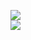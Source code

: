 [![](https://img.shields.io/badge/Made%20With-Github%20Spray-lightgrey.svg?style=for-the-badge&logo=github)](https://github.com/Annihil/github-spray#10741)  
[![](https://i.imgur.com/2DrTn0Z.gif)](https://github.com/Annihil/github-spray)